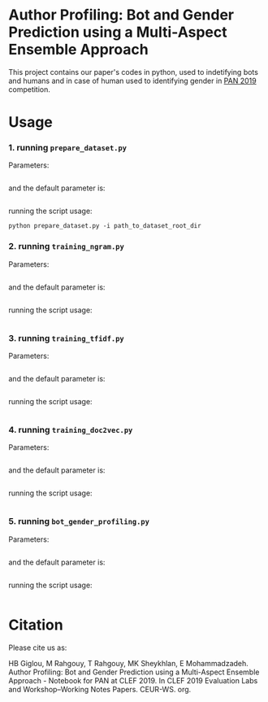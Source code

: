 # Author Profiling: Bot and Gender Prediction using a Multi-Aspect Ensemble Approach
This project contains our paper's codes in python, used to indetifying bots and humans and in case of human used to identifying gender in [PAN 2019](https://pan.webis.de/clef19/pan19-web/author-profiling.html) competition.


# Usage

### 1. running `prepare_dataset.py`
Parameters:
```
```
and the default parameter is:

```
```
running the script usage:
```
python prepare_dataset.py -i path_to_dataset_root_dir
```
### 2. running `training_ngram.py`
Parameters:
```
```
and the default parameter is:

```
```
running the script usage:
```
```
### 3. running `training_tfidf.py`
Parameters:
```
```
and the default parameter is:

```
```
running the script usage:
```
```
### 4. running `training_doc2vec.py` 
Parameters:
```
```
and the default parameter is:
```
```
running the script usage:
```
```
### 5. running `bot_gender_profiling.py`
Parameters:
```
```
and the default parameter is:

```
```
running the script usage:
```
```

# Citation
Please cite us as:

HB Giglou, M Rahgouy, T Rahgouy, MK Sheykhlan, E Mohammadzadeh. Author Profiling: Bot and Gender Prediction using a Multi-Aspect Ensemble Approach - Notebook for PAN at CLEF 2019. In CLEF 2019 Evaluation Labs and Workshop–Working Notes Papers. CEUR-WS. org.
